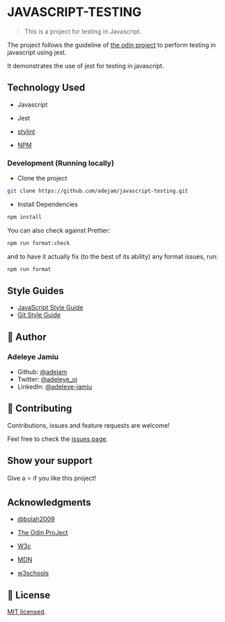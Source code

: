 # JAVASCRIPT-TESTING

> This is a project for testing in Javascript.

The project follows the guideline of [the odin project](https://theodinproject.com/courses/javascript/lessons/testing-practice) to perform testing in javascript using jest.

It demonstrates the use of jest for testing in javascript.

## Technology Used

- Javascript

- Jest

- [stylint](https://stylelint.io/)

- [NPM](https://www.npmjs.com/)

### Development (Running locally)

- Clone the project

```bash
git clone https://github.com/adejam/javascript-testing.git

```

- Install Dependencies

```bash
npm install
```

You can also check against Prettier:

```bash
npm run format:check
```

and to have it actually fix (to the best of its ability) any format issues, run:

```bash
npm run format
```

## Style Guides

- [JavaScript Style Guide](http://udacity.github.io/frontend-nanodegree-styleguide/javascript.html)
- [Git Style Guide](https://udacity.github.io/git-styleguide/)

## 👤 Author

### Adeleye Jamiu

- Github: [@adejam](http://github.com/adejam)
- Twitter: [@adeleye_oj](https://twitter.com/Adeleye_oj)
- LinkedIn: [@adeleye-jamiu](https://linkedin.com/in/adeleye-jamiu)

## 🤝 Contributing

Contributions, issues and feature requests are welcome!

Feel free to check the [issues page](../../issues).

## Show your support

Give a ⭐️ if you like this project!

## Acknowledgments

- [@bolah2009](http://github.com/bolah2009)

- [The Odin ProJect](https://theodinproject.com/courses/javascript/lessons/testing-practice)

- [W3c](https://www.w3.org/)

- [MDN](https://developer.mozilla.org/)

- [w3schools](https://www.w3schools.com/)

## 📝 License

[MIT licensed](./LICENSE).
